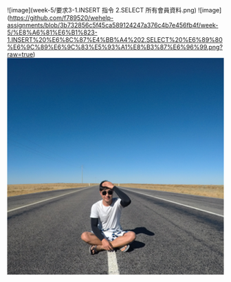 ![image](week-5/要求3-1.INSERT 指令 2.SELECT 所有會員資料.png)
![image] (https://github.com/f789520/wehelp-assignments/blob/3b732856c5f45ca589124247a376c4b7e456fb4f/week-5/%E8%A6%81%E6%B1%823-1.INSERT%20%E6%8C%87%E4%BB%A4%202.SELECT%20%E6%89%80%E6%9C%89%E6%9C%83%E5%93%A1%E8%B3%87%E6%96%99.png?raw=true)
![image](https://github.com/f789520/f789520.github.io/blob/bc50709644c50fb89984ce153f352ba932c2fa07/1021.png?raw=true)
